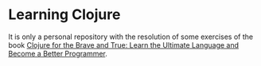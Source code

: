 # Learning Clojure
It is only a personal repository with the resolution of some exercises of the book [Clojure for the Brave and True: Learn the Ultimate Language and Become a Better Programmer](https://www.braveclojure.com/clojure-for-the-brave-and-true/).
